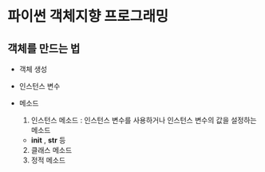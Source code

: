<h1>파이썬 객체지향 프로그래밍</h1>
<h2>객체를 만드는 법</h2>

 - 객체 생성

 - 인스턴스 변수
    
 - 메소드

    1. 인스턴스 메소드 : 인스턴스 변수를 사용하거나 인스턴스 변수의 값을 설정하는 메소드
      - __init__ ,  __str__ 등

    2. 클래스 메소드
    3. 정적 메소드
    

